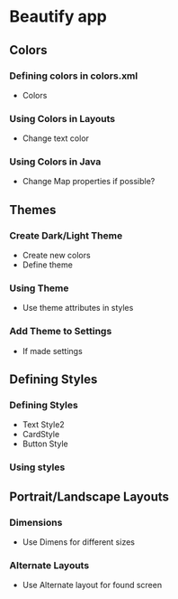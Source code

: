 # Beautify app
## Colors
### Defining colors in colors.xml
- Colors

### Using Colors in Layouts
- Change text color

### Using Colors in Java
- Change Map properties if possible?
 
## Themes
### Create Dark/Light Theme
- Create new colors
- Define theme

### Using Theme
- Use theme attributes in styles

### Add Theme to Settings
- If made settings

## Defining Styles
### Defining Styles
- Text Style2
- CardStyle
- Button Style

### Using styles

## Portrait/Landscape Layouts
### Dimensions
- Use Dimens for different sizes

### Alternate Layouts
- Use Alternate layout for found screen
